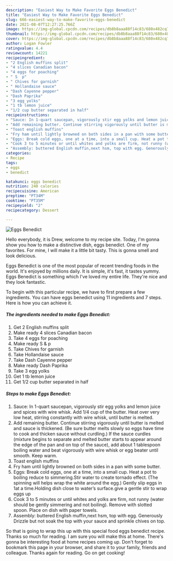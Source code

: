 ```yaml
---
description: "Easiest Way to Make Favorite Eggs Benedict"
title: "Easiest Way to Make Favorite Eggs Benedict"
slug: 666-easiest-way-to-make-favorite-eggs-benedict
date: 2021-08-07T12:27:25.766Z
image: https://img-global.cpcdn.com/recipes/db8b8aaa88f14c83/680x482cq70/eggs-benedict-recipe-main-photo.jpg
thumbnail: https://img-global.cpcdn.com/recipes/db8b8aaa88f14c83/680x482cq70/eggs-benedict-recipe-main-photo.jpg
cover: https://img-global.cpcdn.com/recipes/db8b8aaa88f14c83/680x482cq70/eggs-benedict-recipe-main-photo.jpg
author: Logan Fowler
ratingvalue: 4.4
reviewcount: 14221
recipeingredient:
- "2 English muffins split"
- "4 slices Canadian bacon"
- "4 eggs for poaching"
- " S  p"
- " Chives for garnish"
- " Hollandaise sauce"
- "Dash Cayenne pepper"
- "Dash Paprika"
- "3 egg yolks"
- "1 tb lemon juice"
- "1/2 cup butter separated in half"
recipeinstructions:
- "Sauce: In 1-quart saucepan, vigorously stir egg yolks and lemon juice and spices with wire whisk. Add 1/4 cup of the butter. Heat over very low heat, stirring constantly with wire whisk, until butter is melted."
- "Add remaining butter. Continue stirring vigorously until butter is melted and sauce is thickened. (Be sure butter melts slowly so eggs have time to cook and thicken sauce without curdling.) If the sauce curdles (mixture begins to separate and melted butter starts to appear around the edge of the pan and on top of the sauce), add about 1 tablespoon boiling water and beat vigorously with wire whisk or egg beater until smooth. Keep warm."
- "Toast english muffins"
- "Fry ham until lightly browned on both sides in a pan with some butter."
- "Eggs: Break cold eggs, one at a time, into a small cup. Heat a pot to boiling reduce to simmering.Stir water to create tornado effect. (The spinning will helps wrap the white around the egg.) Gently slip eggs in 1at a time.Holding dish close to water’s surface.give a gentle stir to wrap eggs up"
- "Cook 3 to 5 minutes or until whites and yolks are firm, not runny (water should be gently simmering and not boiling). Remove with slotted spoon. Place on dish with paper towels."
- "Assembly: buttered English muffin,next hsm, top with egg. Generously Drizzle but not soak the top with your sauce and sprinkle chives on top."
categories:
- Recipe
tags:
- eggs
- benedict

katakunci: eggs benedict 
nutrition: 240 calories
recipecuisine: American
preptime: "PT34M"
cooktime: "PT35M"
recipeyield: "2"
recipecategory: Dessert

---
```



![Eggs Benedict](https://img-global.cpcdn.com/recipes/db8b8aaa88f14c83/680x482cq70/eggs-benedict-recipe-main-photo.jpg)

Hello everybody, it is Drew, welcome to my recipe site. Today, I'm gonna show you how to make a distinctive dish, eggs benedict. One of my favorites. For mine, I will make it a little bit tasty. This is gonna smell and look delicious.



Eggs Benedict is one of the most popular of recent trending foods in the world. It's enjoyed by millions daily. It is simple, it's fast, it tastes yummy. Eggs Benedict is something which I've loved my entire life. They're nice and they look fantastic.


To begin with this particular recipe, we have to first prepare a few ingredients. You can have eggs benedict using 11 ingredients and 7 steps. Here is how you can achieve it.

<!--inarticleads1-->

##### The ingredients needed to make Eggs Benedict:

1. Get 2 English muffins split
1. Make ready 4 slices Canadian bacon
1. Take 4 eggs for poaching
1. Make ready  S &amp; p
1. Take  Chives for garnish
1. Take  Hollandaise sauce
1. Take Dash Cayenne pepper
1. Make ready Dash Paprika
1. Take 3 egg yolks
1. Get 1 tb lemon juice
1. Get 1/2 cup butter separated in half




<!--inarticleads2-->

##### Steps to make Eggs Benedict:

1. Sauce: In 1-quart saucepan, vigorously stir egg yolks and lemon juice and spices with wire whisk. Add 1/4 cup of the butter. Heat over very low heat, stirring constantly with wire whisk, until butter is melted.
1. Add remaining butter. Continue stirring vigorously until butter is melted and sauce is thickened. (Be sure butter melts slowly so eggs have time to cook and thicken sauce without curdling.) If the sauce curdles (mixture begins to separate and melted butter starts to appear around the edge of the pan and on top of the sauce), add about 1 tablespoon boiling water and beat vigorously with wire whisk or egg beater until smooth. Keep warm.
1. Toast english muffins
1. Fry ham until lightly browned on both sides in a pan with some butter.
1. Eggs: Break cold eggs, one at a time, into a small cup. Heat a pot to boiling reduce to simmering.Stir water to create tornado effect. (The spinning will helps wrap the white around the egg.) Gently slip eggs in 1at a time.Holding dish close to water’s surface.give a gentle stir to wrap eggs up
1. Cook 3 to 5 minutes or until whites and yolks are firm, not runny (water should be gently simmering and not boiling). Remove with slotted spoon. Place on dish with paper towels.
1. Assembly: buttered English muffin,next hsm, top with egg. Generously Drizzle but not soak the top with your sauce and sprinkle chives on top.




So that is going to wrap this up with this special food eggs benedict recipe. Thanks so much for reading. I am sure you will make this at home. There's gonna be interesting food at home recipes coming up. Don't forget to bookmark this page in your browser, and share it to your family, friends and colleague. Thanks again for reading. Go on get cooking!
